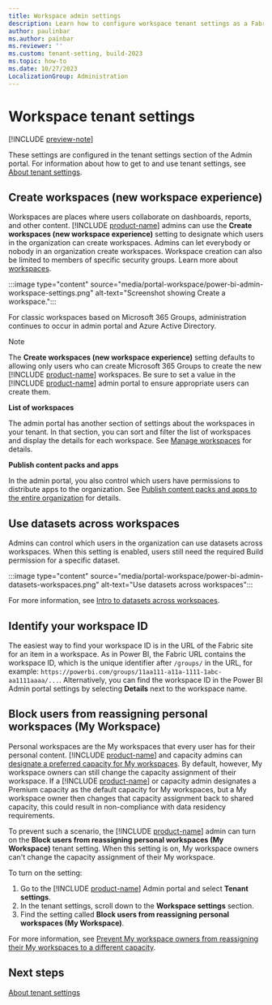 ```yaml
---
title: Workspace admin settings
description: Learn how to configure workspace tenant settings as a Fabric admin.
author: paulinbar
ms.author: painbar
ms.reviewer: ''
ms.custom: tenant-setting, build-2023
ms.topic: how-to
ms.date: 10/27/2023
LocalizationGroup: Administration
---
```


# Workspace tenant settings

[!INCLUDE [preview-note](../includes/preview-note.md)]

These settings are configured in the tenant settings section of the Admin portal. For information about how to get to and use tenant settings, see [About tenant settings](tenant-settings-index.md).

## Create workspaces (new workspace experience)

Workspaces are places where users collaborate on dashboards, reports, and other content. [!INCLUDE [product-name](../includes/product-name.md)] admins can use the **Create workspaces (new workspace experience)** setting to designate which users in the organization can create workspaces. Admins can let everybody or nobody in an organization create workspaces. Workspace creation can also be limited to members of specific security groups. Learn more about [workspaces](../get-started/workspaces.md).

:::image type="content" source="media/portal-workspace/power-bi-admin-workspace-settings.png" alt-text="Screenshot showing Create a workspace.":::

For classic workspaces based on Microsoft 365 Groups, administration continues to occur in admin portal and Azure Active Directory.

> [!NOTE]
> The **Create workspaces (new workspace experience)** setting defaults to allowing only users who can create Microsoft 365 Groups to create the new [!INCLUDE [product-name](../includes/product-name.md)] workspaces. Be sure to set a value in the [!INCLUDE [product-name](../includes/product-name.md)] admin portal to ensure appropriate users can create them.

**List of workspaces**

The admin portal has another section of settings about the workspaces in your tenant. In that section, you can sort and filter the list of workspaces and display the details for each workspace. See [Manage workspaces](portal-workspaces.md) for details.

**Publish content packs and apps**

In the admin portal, you also control which users have permissions to distribute apps to the organization. See [Publish content packs and apps to the entire organization](service-admin-portal-content-pack-app.md#publish-content-packs-and-apps-to-the-entire-organization) for details.

## Use datasets across workspaces

Admins can control which users in the organization can use datasets across workspaces. When this setting is enabled, users still need the required Build permission for a specific dataset.

:::image type="content" source="media/portal-workspace/power-bi-admin-datasets-workspaces.png" alt-text="Use datasets across workspaces":::

For more information, see [Intro to datasets across workspaces](/power-bi/connect-data/service-datasets-across-workspaces).

## Identify your workspace ID

The easiest way to find your workspace ID is in the URL of the Fabric site for an item in a workspace. As in Power BI, the Fabric URL contains the workspace ID, which is the unique identifier after `/groups/` in the URL, for example: `https://powerbi.com/groups/11aa111-a11a-1111-1abc-aa1111aaaa/...`. Alternatively, you can find the workspace ID in the Power BI Admin portal settings by selecting **Details** next to the workspace name.

## Block users from reassigning personal workspaces (My Workspace)

Personal workspaces are the My workspaces that every user has for their personal content. [!INCLUDE [product-name](../includes/product-name.md)] and capacity admins can [designate a preferred capacity for My workspaces](/power-bi/enterprise/service-admin-premium-manage#designate-a-default-capacity-for-my-workspaces). By default, however, My workspace owners can still change the capacity assignment of their workspace. If a [!INCLUDE [product-name](../includes/product-name.md)] or capacity admin designates a Premium capacity as the default capacity for My workspaces, but a My workspace owner then changes that capacity assignment back to shared capacity, this could result in non-compliance with data residency requirements.

To prevent such a scenario, the [!INCLUDE [product-name](../includes/product-name.md)] admin can turn on the **Block users from reassigning personal workspaces (My Workspace)** tenant setting. When this setting is on, My workspace owners can't change the capacity assignment of their My workspace.

To turn on the setting:
1. Go to the [!INCLUDE [product-name](../includes/product-name.md)] Admin portal and select **Tenant settings**.
1. In the tenant settings, scroll down to the **Workspace settings** section.
1. Find the setting called **Block users from reassigning personal workspaces (My Workspace)**.

For more information, see [Prevent My workspace owners from reassigning their My workspaces to a different capacity](./portal-workspaces.md#prevent-my-workspace-owners-from-reassigning-their-my-workspaces-to-a-different-capacity).

## Next steps

[About tenant settings](tenant-settings-index.md)
